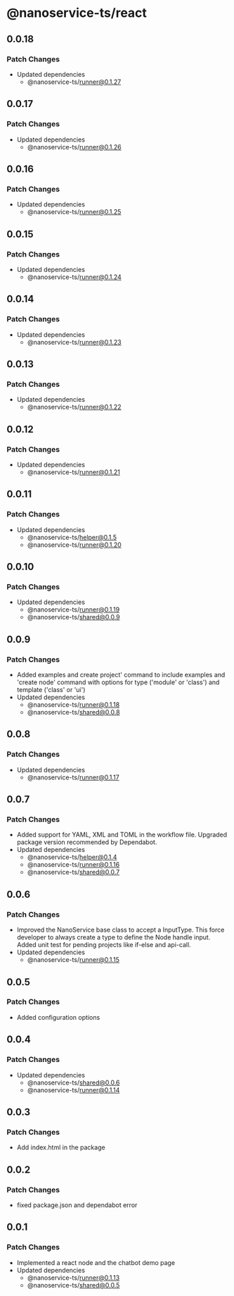 # @nanoservice-ts/react

## 0.0.18

### Patch Changes

- Updated dependencies
  - @nanoservice-ts/runner@0.1.27

## 0.0.17

### Patch Changes

- Updated dependencies
  - @nanoservice-ts/runner@0.1.26

## 0.0.16

### Patch Changes

- Updated dependencies
  - @nanoservice-ts/runner@0.1.25

## 0.0.15

### Patch Changes

- Updated dependencies
  - @nanoservice-ts/runner@0.1.24

## 0.0.14

### Patch Changes

- Updated dependencies
  - @nanoservice-ts/runner@0.1.23

## 0.0.13

### Patch Changes

- Updated dependencies
  - @nanoservice-ts/runner@0.1.22

## 0.0.12

### Patch Changes

- Updated dependencies
  - @nanoservice-ts/runner@0.1.21

## 0.0.11

### Patch Changes

- Updated dependencies
  - @nanoservice-ts/helper@0.1.5
  - @nanoservice-ts/runner@0.1.20

## 0.0.10

### Patch Changes

- Updated dependencies
  - @nanoservice-ts/runner@0.1.19
  - @nanoservice-ts/shared@0.0.9

## 0.0.9

### Patch Changes

- Added examples and create project' command to include examples and 'create node' command with options for type ('module' or 'class') and template ('class' or 'ui')
- Updated dependencies
  - @nanoservice-ts/runner@0.1.18
  - @nanoservice-ts/shared@0.0.8

## 0.0.8

### Patch Changes

- Updated dependencies
  - @nanoservice-ts/runner@0.1.17

## 0.0.7

### Patch Changes

- Added support for YAML, XML and TOML in the workflow file. Upgraded package version recommended by Dependabot.
- Updated dependencies
  - @nanoservice-ts/helper@0.1.4
  - @nanoservice-ts/runner@0.1.16
  - @nanoservice-ts/shared@0.0.7

## 0.0.6

### Patch Changes

- Improved the NanoService base class to accept a InputType. This force developer to always create a type to define the Node handle input. Added unit test for pending projects like if-else and api-call.
- Updated dependencies
  - @nanoservice-ts/runner@0.1.15

## 0.0.5

### Patch Changes

- Added configuration options

## 0.0.4

### Patch Changes

- Updated dependencies
  - @nanoservice-ts/shared@0.0.6
  - @nanoservice-ts/runner@0.1.14

## 0.0.3

### Patch Changes

- Add index.html in the package

## 0.0.2

### Patch Changes

- fixed package.json and dependabot error

## 0.0.1

### Patch Changes

- Implemented a react node and the chatbot demo page
- Updated dependencies
  - @nanoservice-ts/runner@0.1.13
  - @nanoservice-ts/shared@0.0.5
